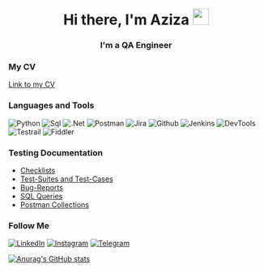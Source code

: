 <h1 align="center">Hi there, I'm Aziza
<img src="https://github.com/blackcater/blackcater/raw/main/images/Hi.gif" height="32"/></h1>
<h3 align="center">I'm a QA Engineer</h3>





### My CV
[Link to my CV](https://docs.google.com/document/d/1BSHWwWAINrF9BXXgALzn2ZiSJBXXZFxTNAK-jm_4-T8/edit?usp=sharing)

### Languages and Tools
![Python](https://img.shields.io/badge/-Python-000000?style=for-the-badge&logo=python&logoColor=3776A9)
![Sql](https://img.shields.io/badge/-Sql-000000?style=for-the-badge&logo=mysql&logoColor=EB6F01)
![.Net](https://img.shields.io/badge/-Framework-000000?style=for-the-badge&logo=.net&logoColor=512AD5)
![Postman](https://img.shields.io/badge/-Postman-000000?style=for-the-badge&logo=Postman&logoColor=FF6C37)
![Jira](https://img.shields.io/badge/-Jira-000000?style=for-the-badge&logo=Jira&logoColor=2680FD)
![Github](https://img.shields.io/badge/-Github-000000?style=for-the-badge&logo=Github&logoColor=FFFFFF)
![Jenkins](https://img.shields.io/badge/-Jenkins-000000?style=for-the-badge&logo=Jenkins&logoColor=FFFFFF)
![DevTools](https://img.shields.io/badge/DevTools-090909?style=for-the-badge&logo=googlechrome&logoColor=2674f2)
![Testrail](https://img.shields.io/badge/-Testrail-000000?style=for-the-badge&logo=Testrail&logoColor=FFFFFF)
![Fiddler](https://img.shields.io/badge/-Fiddler-000000?style=for-the-badge&logo=Fiddler&logoColor=FFFFFF)

### Testing Documentation 
- [Checklists](https://github.com/Azazaello/checklist.git)
- [Test-Suites and Test-Cases](https://github.com/Azazaello/test-cases.git)
- [Bug-Reports](https://github.com/Azazaello/bug-reports.git)
- [SQL Queries](https://github.com/Azazaello/SQL.git)
- [Postman Collections](https://github.com/Azazaello/postman.git)


### Follow Me
[![LinkedIn](https://img.shields.io/badge/-LinkedIn-000000?style=for-the-badge&logo=LinkedIn&logoColor=3776A9)](https://www.linkedin.com/in/aziza-usrv/)
[![Instagram](https://img.shields.io/badge/-Instagram-000000?style=for-the-badge&logo=Instagram&logoColor=CE2F75)](https://instagram.com/_azvzel_?igshid=YmMyMTA2M2Y=)
[![Telegram](https://img.shields.io/badge/-Telegram-000000?style=for-the-badge&logo=Telegram&logoColor=3776A9)](https://t.me/vasha_aziza)




[![Anurag's GitHub stats](https://github-readme-stats.vercel.app/api?username=Azazaello&show_icons=true&theme=tokyonight)](https://github.com/anuraghazra/github-readme-stats)